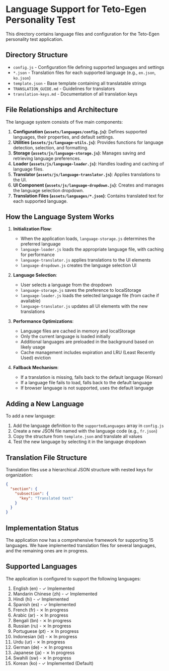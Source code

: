 # Language Support for Teto-Egen Personality Test

This directory contains language files and configuration for the Teto-Egen personality test application.

## Directory Structure

- `config.js` - Configuration file defining supported languages and settings
- `*.json` - Translation files for each supported language (e.g., `en.json`, `ko.json`)
- `template.json` - Base template containing all translatable strings
- `TRANSLATION_GUIDE.md` - Guidelines for translators
- `translation-keys.md` - Documentation of all translation keys

## File Relationships and Architecture

The language system consists of five main components:

1. **Configuration (`assets/languages/config.js`)**: Defines supported languages, their properties, and default settings.
2. **Utilities (`assets/js/language-utils.js`)**: Provides functions for language detection, selection, and formatting.
3. **Storage (`assets/js/language-storage.js`)**: Manages saving and retrieving language preferences.
4. **Loader (`assets/js/language-loader.js`)**: Handles loading and caching of language files.
5. **Translator (`assets/js/language-translator.js`)**: Applies translations to the UI.
6. **UI Component (`assets/js/language-dropdown.js`)**: Creates and manages the language selection dropdown.
7. **Translation Files (`assets/languages/*.json`)**: Contains translated text for each supported language.

## How the Language System Works

1. **Initialization Flow**:
   - When the application loads, `language-storage.js` determines the preferred language
   - `language-loader.js` loads the appropriate language file, with caching for performance
   - `language-translator.js` applies translations to the UI elements
   - `language-dropdown.js` creates the language selection UI

2. **Language Selection**:
   - User selects a language from the dropdown
   - `language-storage.js` saves the preference to localStorage
   - `language-loader.js` loads the selected language file (from cache if available)
   - `language-translator.js` updates all UI elements with the new translations

3. **Performance Optimizations**:
   - Language files are cached in memory and localStorage
   - Only the current language is loaded initially
   - Additional languages are preloaded in the background based on likely usage
   - Cache management includes expiration and LRU (Least Recently Used) eviction

4. **Fallback Mechanism**:
   - If a translation is missing, falls back to the default language (Korean)
   - If a language file fails to load, falls back to the default language
   - If browser language is not supported, uses the default language

## Adding a New Language

To add a new language:

1. Add the language definition to the `supportedLanguages` array in `config.js`
2. Create a new JSON file named with the language code (e.g., `fr.json`)
3. Copy the structure from `template.json` and translate all values
4. Test the new language by selecting it in the language dropdown

## Translation File Structure

Translation files use a hierarchical JSON structure with nested keys for organization:

```json
{
  "section": {
    "subsection": {
      "key": "Translated text"
    }
  }
}
```

## Implementation Status

The application now has a comprehensive framework for supporting 15 languages. We have implemented translation files for several languages, and the remaining ones are in progress.

## Supported Languages

The application is configured to support the following languages:

1. English (en) - ✓ Implemented
2. Mandarin Chinese (zh) - ✓ Implemented
3. Hindi (hi) - ✓ Implemented
4. Spanish (es) - ✓ Implemented
5. French (fr) - ⨯ In progress
6. Arabic (ar) - ⨯ In progress
7. Bengali (bn) - ⨯ In progress
8. Russian (ru) - ⨯ In progress
9. Portuguese (pt) - ⨯ In progress
10. Indonesian (id) - ⨯ In progress
11. Urdu (ur) - ⨯ In progress
12. German (de) - ⨯ In progress
13. Japanese (ja) - ⨯ In progress
14. Swahili (sw) - ⨯ In progress
15. Korean (ko) - ✓ Implemented (Default)